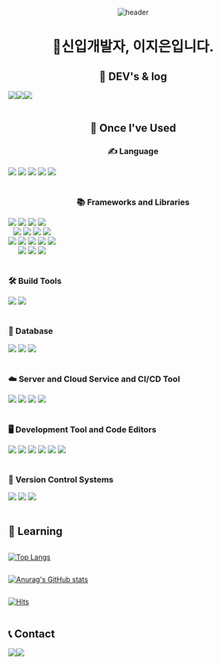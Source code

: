 <!---
- 👋 Hi, I’m @dkumylove
- 👀 I’m interested in ...
- 🌱 I’m currently learning ...
- 💞️ I’m looking to collaborate on ...
- 📫 How to reach me ...

[![Anurag's GitHub stats](https://github-readme-stats.vercel.app/api?username=dkumylove&show_icons=true&theme=transparent&card_width=445&hide=html,css)](https://github.com/dkumylove)

dkumylove/dkumylove is a ✨ special ✨ repository because its `README.md` (this file) appears on your GitHub profile.
You can click the Preview link to take a look at your changes.
--->

<div align="center"> 

![header](https://capsule-render.vercel.app/api?type=venom&color=auto&height=300&section=header&text=welcome!🌱%20&fontSize=90)

# 🌳신입개발자, 이지은입니다.

## 📑 DEV's & log
<div style="display:flex; flex-direction:row;">
     <a href="https://www.notion.so/jieunroom/c554de74356a434e9d32fd4cd06d07d7?pvs=4">
        <img src="https://img.shields.io/badge/Notion_Portfolio-000000?style=flat&logo=notion&logoColor=white"> 
    </a>
    <a href="https://github.com/dkumylove/Portfolio">
        <img src="https://img.shields.io/badge/GitHub_Portfolio-181717?style=flat&logo=github&logoColor=white"> 
    </a>
    <a href="https://blog.naver.com/dkumylove">
        <img src="https://img.shields.io/badge/blog-03C75A?style=flat&logo=naver&logoColor=white"> 
    </a>

<!-- [![Velog's GitHub stats](https://velog-readme-stats.vercel.app/api?name=dani0817)](https://velog.io/@dani0817)-->
</div><br>

## 🎯  Once I've Used
### ✍️ Language
<div style="display:flex; flex-direction:column; align-items:flex-start;">
    <div>
        <img src="https://img.shields.io/badge/Java-FF160B?style=flat&logo=Java&logoColor=white"/></a>
        <img src="https://img.shields.io/badge/html5-E34F26?style=flat&logo=html5&logoColor=white">
        <img src="https://img.shields.io/badge/css-1572B6?style=flat&logo=css3&logoColor=white"> 
        <img src="https://img.shields.io/badge/javascript-F7DF1E?style=flat&logo=javascript&logoColor=black">
        <img src="https://img.shields.io/badge/Markdown-232F3E?style=flat&logo=markdown&logoColor=white">
    </div>
</div><br>

### 📚 Frameworks and Libraries
<div style="display:flex; flex-direction:column; align-items:flex-start;">
    <div>
        <img src="https://img.shields.io/badge/Spring-6DB33F?style=flat&logo=spring&logoColor=white">
        <img src="https://img.shields.io/badge/Spring Boot-6DB33F?style=flat&logo=spring-boot&logoColor=white">
        <img src="https://img.shields.io/badge/Spring Security-6DB33F?style=flat&logo=springsecurity&logoColor=white">
        <img src="https://img.shields.io/badge/SpringDataJPA-6DB33F?style=flat&logo=&logoColor=white">
    </div>
    <div>
         <img src="https://img.shields.io/badge/JSP-FF160B?style=flat&logo=Java&logoColor=white"/></a>
         <img src="https://img.shields.io/badge/Servlet-FF160B?style=flat&logo=Java&logoColor=white"/></a>
         <img src="https://img.shields.io/badge/JPA-1572B6?style=flat&logo=&logoColor=white">
         <img src="https://img.shields.io/badge/Querydsl-1572B6?style=flat&logo=&logoColor=white">
    <div>
        <img src="https://img.shields.io/badge/bootstrap-7952B3?style=flat&logo=bootstrap&logoColor=white">
        <img src="https://img.shields.io/badge/React-61DAFB?style=flat&logo=react&logoColor=black">
        <img src="https://img.shields.io/badge/JQuery-0769AD?style=flat&logo=jquery&logoColor=white">
        <img src="https://img.shields.io/badge/Ajax-00758F?style=flat&logo=ajax&logoColor=white">
        <img src="https://img.shields.io/badge/Thymeleaf-005F0F?style=flat&logo=thymeleaf&logoColor=white">
    </div>
    <div>
        <img src="https://img.shields.io/badge/전자정부프레임워크-007ACC?style=flat&logo=&logoColor=white">
        <img src="https://img.shields.io/badge/Openlayers-1F6B75?style=flat&logo=openlayers&logoColor=white">
        <img src="https://img.shields.io/badge/Chartdot.js-FF6384?style=flat&logo=chartdotjs&logoColor=white">
    </div>    
</div><br>

### 🛠️ Build Tools
<div style="display:flex; flex-direction:column; align-items:flex-start;">
    <div>
        <img src="https://img.shields.io/badge/Gradle-02303A?style=flat&logo=gradle&logoColor=white">
        <img src="https://img.shields.io/badge/Apache Maven-C71A36?style=flat&logo=apachemaven&logoColor=white">
    </div>
</div><br>

### 💽 Database
<div style="display:flex; flex-direction:column; align-items:flex-start;">
    <div>
        <img src="https://img.shields.io/badge/oracle-F80000?style=flat&logo=oracle&logoColor=white"> 
        <img src="https://img.shields.io/badge/mysql-4479A1?style=flat&logo=mysql&logoColor=white"> 
        <img src="https://img.shields.io/badge/PostgreSQL-4169E1?style=flat&logo=postgresql&logoColor=white">
    </div>
</div><br>

### ☁️ Server and Cloud Service and CI/CD Tool
<div style="display:flex; flex-direction:column; align-items:flex-start;">
    <div>
        <img src="https://img.shields.io/badge/apache tomcat-F8DC75?style=flat&logo=apachetomcat&logoColor=black">
        <img src="https://img.shields.io/badge/Amazon AWS-232F3E?style=flat&logo=amazon aws&logoColor=white">
        <img src="https://img.shields.io/badge/Jenkins-D24939?style=flat&logo=jenkins&logoColor=white">
        <img src="https://img.shields.io/badge/GeoServer-4169E1?style=flat&logo=&logoColor=white">
    </div>    
</div><br>

### 🖥️ Development Tool and Code Editors
<div style="display:flex; flex-direction:column; align-items:flex-start;">
    <div>
        <img src="https://img.shields.io/badge/IntelliJ IDEA-000000?style=flat&logo=intellij-idea&logoColor=white">
        <img src="https://img.shields.io/badge/Eclipse IDE-2C2255?style=flat&logo=eclipse-ide&logoColor=white">
        <img src="https://img.shields.io/badge/Visual Studio Code-007ACC?style=flat&logo=visual-studio-code&logoColor=white">
        <img src="https://img.shields.io/badge/SQLDeveloper-F80000?style=flat&logo=&logoColor=white"> 
        <img src="https://img.shields.io/badge/DBeaver-4D4D4D?style=flat&logo=dbeaver&logoColor=white">
        <img src="https://img.shields.io/badge/pgAdmin4-4169E1?style=flat&logo=postgresql&logoColor=white">
    </div>    
</div><br>

### 🔄 Version Control Systems
<div style="display:flex; flex-direction:column; align-items:flex-start;">
    <div>
        <img src="https://img.shields.io/badge/Git-F05032?style=flat&logo=git&logoColor=white">
        <img src="https://img.shields.io/badge/GitHub-181717?style=flat&logo=github&logoColor=white">
        <img src="https://img.shields.io/badge/Sourcetree-0052CC?style=flat&logo=sourcetree&logoColor=white">
    </div>    
</div><br>
  
## 📝 Learning

[![Top Langs](https://github-readme-stats.vercel.app/api/top-langs/?username=dkumylove&layout=compact&card_width=445&hide=html,css)](https://github.com/dkumylove)

[![Anurag's GitHub stats](https://github-readme-stats.vercel.app/api?username=dkumylove&show_icons=true&theme=transparent&card_width=445)](https://github.com/dkumylove)

[![Hits](https://hits.seeyoufarm.com/api/count/incr/badge.svg?url=https%3A%2F%2Fgithub.com%2Fdkumylove%2Fhit-counter&count_bg=%23BE98D8&title_bg=%23555555&icon=&icon_color=%23E7E7E7&title=hits&edge_flat=false)](https://hits.seeyoufarm.com)

## 📞 Contact
<div style="display:flex; flex-direction:row;">
    <a href="mailto:dkumylove@gmail.com">
        <img src="https://img.shields.io/badge/Gmail-EA4335?style=flat&logo=Gmail&logoColor=white"> 
    </a>
    <a href="https://open.kakao.com/o/s5QdnQqe">
        <img src="https://img.shields.io/badge/KakaoTalk-FFCD00?style=flat&logoColor=black&logo=KakaoTalk"> 
    </a>
</div>

</div>
